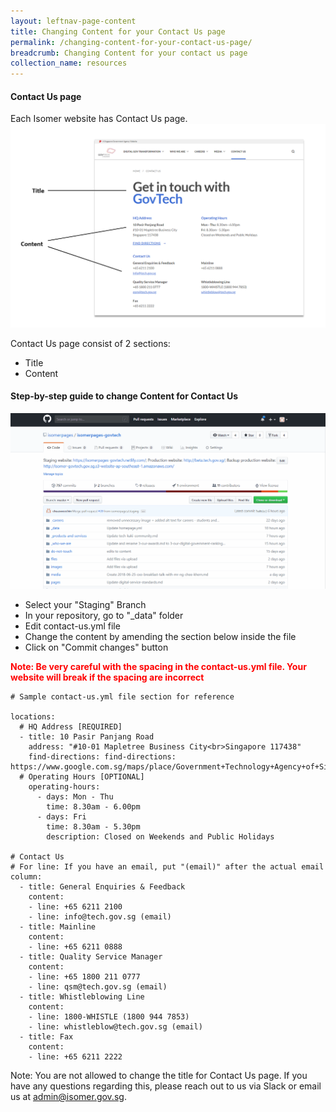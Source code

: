 ```yaml
---
layout: leftnav-page-content
title: Changing Content for your Contact Us page
permalink: /changing-content-for-your-contact-us-page/
breadcrumb: Changing Content for your contact us page
collection_name: resources
---
```


#### **Contact Us page**
Each Isomer website has Contact Us page.
![Changing Content of Your Homepage](/images/resources/contact-us.png)

Contact Us page consist of 2 sections:
- Title
- Content

#### **Step-by-step guide to change Content for Contact Us**
![Changing Content of Your Homepage](/images/resources/changing-content-of-your-contact-us-page.gif)

* Select your "Staging" Branch
* In your repository, go to "_data" folder
* Edit contact-us.yml file
* Change the content by amending the section below inside the file
* Click on "Commit changes" button

<font color="red"><b>Note: Be very careful with the spacing in the contact-us.yml file. Your website will break if the spacing are incorrect</b></font>
```
# Sample contact-us.yml file section for reference

locations:
  # HQ Address [REQUIRED]
  - title: 10 Pasir Panjang Road
    address: "#10-01 Mapletree Business City<br>Singapore 117438"
    find-directions: find-directions: https://www.google.com.sg/maps/place/Government+Technology+Agency+of+Singapore/
  # Operating Hours [OPTIONAL]
    operating-hours:
      - days: Mon - Thu
        time: 8.30am - 6.00pm
      - days: Fri
        time: 8.30am - 5.30pm
        description: Closed on Weekends and Public Holidays

# Contact Us
# For line: If you have an email, put "(email)" after the actual email
column:
  - title: General Enquiries & Feedback
    content:
    - line: +65 6211 2100
    - line: info@tech.gov.sg (email)
  - title: Mainline
    content:
    - line: +65 6211 0888
  - title: Quality Service Manager
    content:
    - line: +65 1800 211 0777
    - line: qsm@tech.gov.sg (email)
  - title: Whistleblowing Line
    content:
    - line: 1800-WHISTLE (1800 944 7853)
    - line: whistleblow@tech.gov.sg (email)
  - title: Fax
    content:
    - line: +65 6211 2222

```

Note: You are not allowed to change the title for Contact Us page. If you have any questions regarding this, please reach out to us via Slack or email us at admin@isomer.gov.sg.
